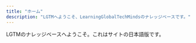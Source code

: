 ```yaml
---
title: "ホーム"
description: "LGTMへようこそ、LearningGlobalTechMindsのナレッジベースです。"
---
```


LGTMのナレッジベースへようこそ。これはサイトの日本語版です。